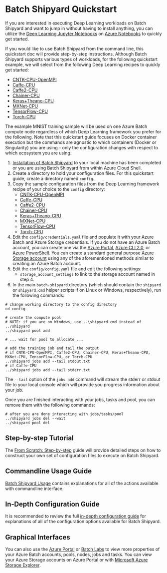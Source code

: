 # Batch Shipyard Quickstart
If you are interested in executing Deep Learning workloads on Batch Shipyard
and want to jump in without having to install anything, you can utilize the
[Deep Learning Jupyter Notebooks](https://github.com/Azure/batch-shipyard/blob/master/contrib/notebooks/deep_learning)
on [Azure Notebooks](https://notebooks.azure.com/) to quickly get started.

If you would like to use Batch Shipyard from the command line, this quickstart
doc will provide step-by-step instructions. Although Batch Shipyard
supports various types of workloads, for the following quickstart example,
we will select from the following Deep Learning recipes to quickly get started:

* [CNTK-CPU-OpenMPI](https://github.com/Azure/batch-shipyard/blob/master/recipes/CNTK-CPU-OpenMPI)
* [Caffe-CPU](https://github.com/Azure/batch-shipyard/blob/master/recipes/Caffe-CPU)
* [Caffe2-CPU](https://github.com/Azure/batch-shipyard/blob/master/recipes/Caffe2-CPU)
* [Chainer-CPU](https://github.com/Azure/batch-shipyard/blob/master/recipes/Chainer-CPU)
* [Keras+Theano-CPU](https://github.com/Azure/batch-shipyard/blob/master/recipes/Keras+Theano-CPU)
* [MXNet-CPU](https://github.com/Azure/batch-shipyard/blob/master/recipes/MXNet-CPU)
* [TensorFlow-CPU](https://github.com/Azure/batch-shipyard/blob/master/recipes/TensorFlow-CPU)
* [Torch-CPU](https://github.com/Azure/batch-shipyard/blob/master/recipes/Torch-CPU)

The example MNIST training sample will be used on one Azure Batch compute node
regardless of which Deep Learning framework you prefer for the following.
Note that this quickstart guide focuses on Docker container execution but
the commands are agnostic to which containers (Docker or Singularity) you
are using - only the configuration changes with respect to which ecosystem
you are using.

1. [Installation of Batch Shipyard](01-batch-shipyard-installation.md)
to your local machine has been completed or you are using Batch Shipyard
from within Azure Cloud Shell.
2. Create a directory to hold your configuration files. For this quickstart
guide, create a directory named `config`.
3. Copy the sample configuration files from the Deep Learning framework recipe
of your choice to the `config` directory:
    * [CNTK-CPU-OpenMPI](https://github.com/Azure/batch-shipyard/blob/master/recipes/CNTK-CPU-OpenMPI/config/singlenode/)
    * [Caffe-CPU](https://github.com/Azure/batch-shipyard/blob/master/recipes/Caffe-CPU/config/)
    * [Caffe2-CPU](https://github.com/Azure/batch-shipyard/blob/master/recipes/Caffe2-CPU/config/)
    * [Chainer-CPU](https://github.com/Azure/batch-shipyard/blob/master/recipes/Chainer-CPU/config/)
    * [Keras+Theano-CPU](https://github.com/Azure/batch-shipyard/blob/master/recipes/Keras+Theano-CPU/config/)
    * [MXNet-CPU](https://github.com/Azure/batch-shipyard/blob/master/recipes/MXNet-CPU/config/singlenode/)
    * [TensorFlow-CPU](https://github.com/Azure/batch-shipyard/blob/master/recipes/TensorFlow-CPU/config/)
    * [Torch-CPU](https://github.com/Azure/batch-shipyard/blob/master/recipes/Torch-CPU/config/)
4. Edit the `config/credentials.yaml` file and populate it with your Azure
Batch and Azure Storage credentials. If you do not have an Azure Batch account,
you can create one via the
[Azure Portal](https://azure.microsoft.com/documentation/articles/batch-account-create-portal/),
[Azure CLI 2.0](https://docs.microsoft.com/cli/azure/install-azure-cli), or
[Azure PowerShell](https://azure.microsoft.com/documentation/articles/batch-powershell-cmdlets-get-started/).
You can create a standard general purpose
[Azure Storage account](https://docs.microsoft.com/azure/storage/storage-create-storage-account#create-a-storage-account)
using any of the aforementioned methods similar to creating an Azure Batch
account.
5. Edit the `config/config.yaml` file and edit the following settings:
    * `storage_account_settings` to link to the storage account named in step 4.
6. In the main `batch-shipyard` directory (which should contain the
`shipyard` or `shipyard.cmd` helper scripts if on Linux or Windows,
respectively), run the following commands:
```shell
# change working directory to the config directory
cd config

# create the compute pool
# NOTE: if you are on Windows, use ..\shipyard.cmd instead of ../shipyard
../shipyard pool add

# ... wait for pool to allocate ...

# add the training job and tail the output
# if CNTK-CPU-OpenMPI, Caffe2-CPU, Chainer-CPU, Keras+Theano-CPU, MXNet-CPU, TensorFlow-CPU, or Torch-CPU
../shipyard jobs add --tail stdout.txt
# if Caffe-CPU
../shipyard jobs add --tail stderr.txt
```
The `--tail` option of the `jobs add` command will stream the stderr or stdout
file to your local console which will provide you progress information about
your job.

Once you are finished interacting with your jobs, tasks and pool, you can
remove them with the following commands:
```shell
# after you are done interacting with jobs/tasks/pool
../shipyard jobs del --wait
../shipyard pool del
```

## Step-by-step Tutorial
The [From Scratch: Step-by-step](05-batch-shipyard-from-scratch-step-by-step.md)
guide will provide detailed steps on how to construct your own set of
configuration files to execute on Batch Shipyard.

## Commandline Usage Guide
[Batch Shipyard Usage](20-batch-shipyard-usage.md) contains explanations for
all of the actions available with commandline interface.

## In-Depth Configuration Guide
It is recommended to review the full
[in-depth configuration guide](10-batch-shipyard-configuration.md) for
explanations of all of the configuration options available for Batch Shipyard.

## Graphical Interfaces
You can also use the [Azure Portal](https://portal.azure.com) or
[Batch Labs](https://github.com/Azure/BatchLabs) to
view more properties of your Azure Batch accounts, pools, nodes, jobs and
tasks. You can view your Azure Storage accounts on Azure Portal or with
[Microsoft Azure Storage Explorer](http://storageexplorer.com/).
